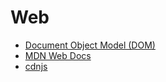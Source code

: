 # Web
- [Document Object Model (DOM)](https://en.wikipedia.org/wiki/Document_Object_Model)
- [MDN Web Docs](https://developer.mozilla.org/ko/)
- [cdnjs](https://cdnjs.com/)

